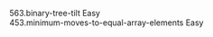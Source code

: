 563.binary-tree-tilt                                             Easy  
453.minimum-moves-to-equal-array-elements                        Easy  
